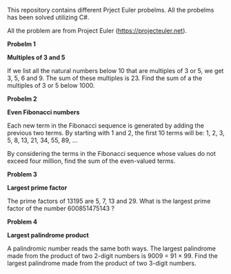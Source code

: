 This repository contains different Prject Euler probelms. 
All the probelms has been solved utilizing C#. 


All the problem are from Project Euler (https://projecteuler.net).

<b>
Probelm 1

Multiples of 3 and 5 
</b>

If we list all the natural numbers below 10 that are multiples of 3 or 5, we get 3, 5, 6 and 9.
The sum of these multiples is 23. Find the sum of a the multiples of 3 or 5 below 1000.

<b>
Probelm 2 

Even Fibonacci numbers
</b>

Each new term in the Fibonacci sequence is generated by adding the previous two terms.
By starting with 1 and 2, the first 10 terms will be:
1, 2, 3, 5, 8, 13, 21, 34, 55, 89, ...

By considering the terms in the Fibonacci sequence whose values do not exceed four million, 
find the sum of the even-valued terms.


<b>
Problem 3 

Largest prime factor 
</b>

The prime factors of 13195 are 5, 7, 13 and 29.
What is the largest prime factor of the number 600851475143 ?

<b>
Problem 4

Largest palindrome product
</b>

A palindromic number reads the same both ways. The largest palindrome made from the product of two 2-digit numbers is 9009 = 91 × 99.
Find the largest palindrome made from the product of two 3-digit numbers.